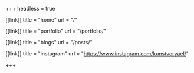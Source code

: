 +++
headless = true

[[link]]
title = "home"
url = "/"

[[link]]
title = "portfolio"
url = "/portfolio/"

[[link]]
title = "blogs"
url = "/posts/"

[[link]]
title = "instagram"
url = "https://www.instagram.com/kunstvoryael/"

+++

